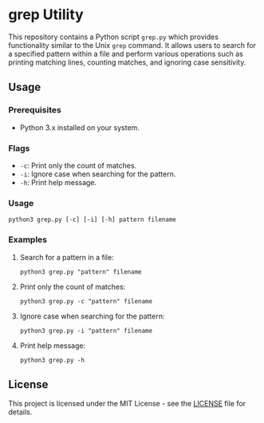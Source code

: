 # grep Utility

This repository contains a Python script `grep.py` which provides functionality similar to the Unix `grep` command. It allows users to search for a specified pattern within a file and perform various operations such as printing matching lines, counting matches, and ignoring case sensitivity.

## Usage

### Prerequisites
- Python 3.x installed on your system.

### Flags
- `-c`: Print only the count of matches.
- `-i`: Ignore case when searching for the pattern.
- `-h`: Print help message.

### Usage
```
python3 grep.py [-c] [-i] [-h] pattern filename
```

### Examples

1. Search for a pattern in a file:
    ```
    python3 grep.py "pattern" filename
    ```

2. Print only the count of matches:
    ```
    python3 grep.py -c "pattern" filename
    ```

3. Ignore case when searching for the pattern:
    ```
    python3 grep.py -i "pattern" filename
    ```

4. Print help message:
    ```
    python3 grep.py -h
    ```

## License

This project is licensed under the MIT License - see the [LICENSE](LICENSE) file for details.
